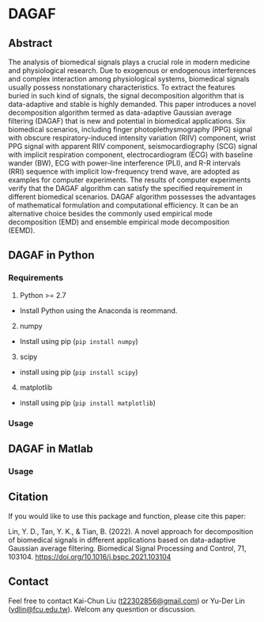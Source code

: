 # DAGAF

## Abstract
The analysis of biomedical signals plays a crucial role in modern medicine and physiological research. Due to
exogenous or endogenous interferences and complex interaction among physiological systems, biomedical signals
usually possess nonstationary characteristics. To extract the features buried in such kind of signals, the signal
decomposition algorithm that is data-adaptive and stable is highly demanded. This paper introduces a novel
decomposition algorithm termed as data-adaptive Gaussian average filtering (DAGAF) that is new and potential
in biomedical applications. Six biomedical scenarios, including finger photoplethysmography (PPG) signal with
obscure respiratory-induced intensity variation (RIIV) component, wrist PPG signal with apparent RIIV
component, seismocardiography (SCG) signal with implicit respiration component, electrocardiogram (ECG)
with baseline wander (BW), ECG with power-line interference (PLI), and R-R intervals (RRI) sequence with
implicit low-frequency trend wave, are adopted as examples for computer experiments. The results of computer
experiments verify that the DAGAF algorithm can satisfy the specified requirement in different biomedical
scenarios. DAGAF algorithm possesses the advantages of mathematical formulation and computational efficiency.
It can be an alternative choice besides the commonly used empirical mode decomposition (EMD) and
ensemble empirical mode decomposition (EEMD).

## DAGAF in Python

### Requirements

1. Python >= 2.7
- Install Python using the Anaconda is reommand.
2. numpy
- Install using pip (``pip install numpy``)
3. scipy
- install using pip (``pip install scipy``)
4. matplotlib
- install using pip (``pip install matplotlib``)

### Usage

## DAGAF in Matlab

### Usage

## Citation
If you would like to use this package and function, please cite this paper:

Lin, Y. D., Tan, Y. K., & Tian, B. (2022). A novel approach for decomposition of biomedical signals in different applications based on data-adaptive Gaussian average filtering. Biomedical Signal Processing and Control, 71, 103104.
https://doi.org/10.1016/j.bspc.2021.103104 

## Contact
Feel free to contact Kai-Chun Liu (t22302856@gmail.com) or Yu-Der Lin (ydlin@fcu.edu.tw). Welcom any quesntion or discussion. 
